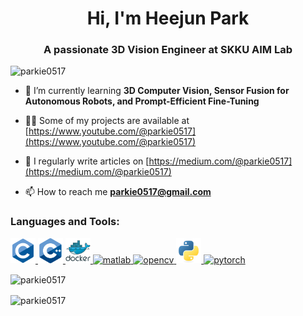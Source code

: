 <h1 align="center">Hi, I'm Heejun Park</h1>
<h3 align="center">A passionate 3D Vision Engineer at SKKU AIM Lab</h3>

<p align="left"> <img src="https://komarev.com/ghpvc/?username=parkie0517&label=Profile%20views&color=0e75b6&style=flat" alt="parkie0517" /> </p>

- 🌱 I’m currently learning **3D Computer Vision, Sensor Fusion for Autonomous Robots, and Prompt-Efficient Fine-Tuning**

- 👨‍💻 Some of my projects are available at [https://www.youtube.com/@parkie0517](https://www.youtube.com/@parkie0517)

- 📝 I regularly write articles on [https://medium.com/@parkie0517](https://medium.com/@parkie0517)

- 📫 How to reach me **parkie0517@gmail.com**

<p align="left">
</p>

<h3 align="left">Languages and Tools:</h3>
<p align="left"> <a href="https://www.cprogramming.com/" target="_blank" rel="noreferrer"> <img src="https://raw.githubusercontent.com/devicons/devicon/master/icons/c/c-original.svg" alt="c" width="40" height="40"/> </a> <a href="https://www.w3schools.com/cpp/" target="_blank" rel="noreferrer"> <img src="https://raw.githubusercontent.com/devicons/devicon/master/icons/cplusplus/cplusplus-original.svg" alt="cplusplus" width="40" height="40"/> </a> <a href="https://www.docker.com/" target="_blank" rel="noreferrer"> <img src="https://raw.githubusercontent.com/devicons/devicon/master/icons/docker/docker-original-wordmark.svg" alt="docker" width="40" height="40"/> </a> <a href="https://www.mathworks.com/" target="_blank" rel="noreferrer"> <img src="https://upload.wikimedia.org/wikipedia/commons/2/21/Matlab_Logo.png" alt="matlab" width="40" height="40"/> </a> <a href="https://opencv.org/" target="_blank" rel="noreferrer"> <img src="https://www.vectorlogo.zone/logos/opencv/opencv-icon.svg" alt="opencv" width="40" height="40"/> </a> <a href="https://www.python.org" target="_blank" rel="noreferrer"> <img src="https://raw.githubusercontent.com/devicons/devicon/master/icons/python/python-original.svg" alt="python" width="40" height="40"/> </a> <a href="https://pytorch.org/" target="_blank" rel="noreferrer"> <img src="https://www.vectorlogo.zone/logos/pytorch/pytorch-icon.svg" alt="pytorch" width="40" height="40"/> </a> </p>

<p><img align="center" src="https://github-readme-stats.vercel.app/api/top-langs?username=parkie0517&show_icons=true&locale=en&layout=compact" alt="parkie0517" /></p>

<p><img align="center" src="https://github-readme-streak-stats.herokuapp.com/?user=parkie0517&" alt="parkie0517" /></p>
